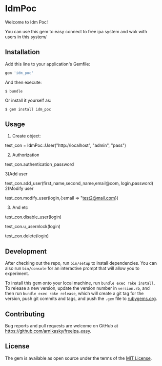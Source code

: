 # IdmPoc

Welcome to Idm Poc! 

You can use this gem to easy connect to free ipa system and wok with users in this system/

## Installation

Add this line to your application's Gemfile:

```ruby
gem 'idm_poc'
```

And then execute:

    $ bundle

Or install it yourself as:

    $ gem install idm_poc

## Usage
1) Create object:

test_con = IdmPoc::User("http://localhost", "admin", "pass") 

2) Authorization

test_con.authentication_password

3)Add user

test_con.add_user(first_name,second_name,email@com, login,password)
2)Modify user

test_con.modify_user(login,{:email => "test2@mail.com})

3) And etc

test_con.disable_user(login)

test_con.u_usernlock(login)

test_con.delete(login)


## Development

After checking out the repo, run `bin/setup` to install dependencies. You can also run `bin/console` for an interactive prompt that will allow you to experiment.

To install this gem onto your local machine, run `bundle exec rake install`. To release a new version, update the version number in `version.rb`, and then run `bundle exec rake release`, which will create a git tag for the version, push git commits and tags, and push the `.gem` file to [rubygems.org](https://rubygems.org).

## Contributing

Bug reports and pull requests are welcome on GitHub at https://github.com/arnikasky/freeipa_easy.


## License

The gem is available as open source under the terms of the [MIT License](http://opensource.org/licenses/MIT).

